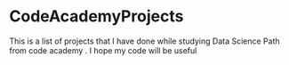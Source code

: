 # CodeAcademyProjects
This is a list of projects that I have done while studying Data Science Path from code academy . I hope my code will be useful 
